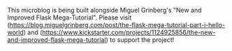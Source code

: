 This microblog is being built alongside Miguel Grinberg's "New and Improved Flask Mega-Tutorial". Please visit (https://blog.miguelgrinberg.com/post/the-flask-mega-tutorial-part-i-hello-world) and (https://www.kickstarter.com/projects/1124925856/the-new-and-improved-flask-mega-tutorial) to support the project!
